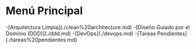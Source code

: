 # Menú Principal

-[Arquitectura Limpia](./clean%20architecture.md\)
-[Diseño Guiado por el Dominio (DDD)](./ddd.md\)
-[DevOps](./devops.md\)
-[Tareas Pendientes](./tareas%20pendientes.md\)

